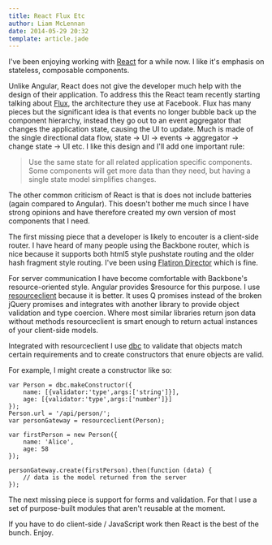 ```yaml
---
title: React Flux Etc
author: Liam McLennan
date: 2014-05-29 20:32
template: article.jade
---
```


I've been enjoying working with [React](http://pluralsight.com/training/courses/TableOfContents?courseName=react-fundamentals) for a while now. I like it's emphasis on stateless, composable components. 

Unlike Angular, React does not give the developer much help with the design of their application. To address this the React team recently starting talking about [Flux](http://facebook.github.io/react/blog/), the architecture they use at Facebook. Flux has many pieces but the significant idea is that events no longer bubble back up the component hierarchy, instead they go out to an event aggregator that changes the application state, causing the UI to update. Much is made of the single directional data flow, state -> UI -> events -> aggregator -> change state -> UI etc. I like this design and I'll add one important rule:

<blockquote>
Use the same state for all related application specific components. Some components will get more data than they need, but having a single state model simplifies changes. 
</blockquote>

The other common criticism of React is that is does not include batteries (again compared to Angular). This doesn't bother me much since I have strong opinions and have therefore created my own version of most components that I need. 

The first missing piece that a developer is likely to encouter is a client-side router. I have heard of many people using the Backbone router, which is nice because it supports both html5 style pushstate routing and the older hash fragment style routing. I've been using [Flatiron Director](https://github.com/flatiron/director) which is fine.

For server communication I have become comfortable with Backbone's resource-oriented style. Angular provides $resource for this purpose. I use [resourceclient](https://github.com/liammclennan/resourceclient) because it is better. It uses Q promises instead of the broken jQuery promises and integrates with another library to provide object validation and type coercion. Where most similar libraries return json data without methods resourceclient is smart enough to return actual instances of your client-side models. 

Integrated with resourceclient I use [dbc](https://github.com/liammclennan/dbc) to validate that objects match certain requirements and to create constructors that enure objects are valid. 

For example, I might create a constructor like so:

    var Person = dbc.makeConstructor({
        name: [{validator:'type',args:['string']}],
        age: [{validator:'type',args:['number']}]
    });
    Person.url = '/api/person/';
    var personGateway = resourceclient(Person);

    var firstPerson = new Person({
        name: 'Alice',
        age: 58
    });

    personGateway.create(firstPerson).then(function (data) {
        // data is the model returned from the server
    });

The next missing piece is support for forms and validation. For that I use a set of purpose-built modules that aren't reusable at the moment.  

If you have to do client-side / JavaScript work then React is the best of the bunch. Enjoy. 